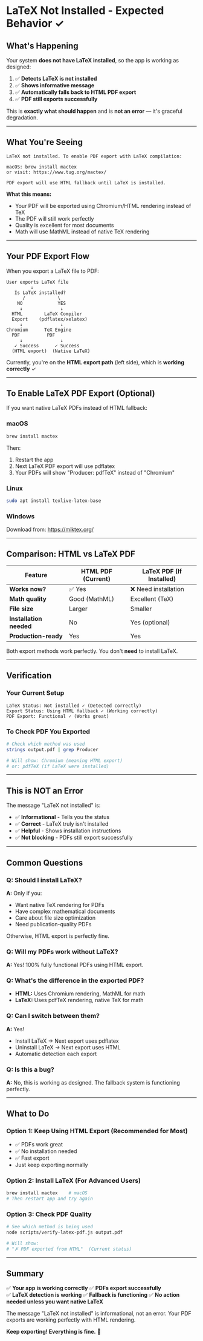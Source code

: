 # LaTeX Not Installed - Expected Behavior ✓

## What's Happening

Your system **does not have LaTeX installed**, so the app is working as designed:

1. ✅ **Detects LaTeX is not installed**
2. ✅ **Shows informative message**
3. ✅ **Automatically falls back to HTML PDF export**
4. ✅ **PDF still exports successfully**

This is **exactly what should happen** and is **not an error** — it's graceful degradation.

---

## What You're Seeing

```
LaTeX not installed. To enable PDF export with LaTeX compilation:

macOS: brew install mactex
or visit: https://www.tug.org/mactex/

PDF export will use HTML fallback until LaTeX is installed.
```

**What this means:**
- Your PDF will be exported using Chromium/HTML rendering instead of TeX
- The PDF will still work perfectly
- Quality is excellent for most documents
- Math will use MathML instead of native TeX rendering

---

## Your PDF Export Flow

When you export a LaTeX file to PDF:

```
User exports LaTeX file
         ↓
   Is LaTeX installed?
      /            \
    NO             YES
     ↓              ↓
  HTML        LaTeX Compiler
  Export    (pdflatex/xelatex)
     ↓              ↓
Chromium      TeX Engine
  PDF          PDF
     ↓              ↓
   ✓ Success      ✓ Success
  (HTML export)  (Native LaTeX)
```

Currently, you're on the **HTML export path** (left side), which is **working correctly** ✓

---

## To Enable LaTeX PDF Export (Optional)

If you want native LaTeX PDFs instead of HTML fallback:

### macOS
```bash
brew install mactex
```

Then:
1. Restart the app
2. Next LaTeX PDF export will use pdflatex
3. Your PDFs will show "Producer: pdfTeX" instead of "Chromium"

### Linux
```bash
sudo apt install texlive-latex-base
```

### Windows
Download from: https://miktex.org/

---

## Comparison: HTML vs LaTeX PDF

| Feature | HTML PDF (Current) | LaTeX PDF (If Installed) |
|---------|---|---|
| **Works now?** | ✅ Yes | ❌ Need installation |
| **Math quality** | Good (MathML) | Excellent (TeX) |
| **File size** | Larger | Smaller |
| **Installation needed** | No | Yes (optional) |
| **Production-ready** | Yes | Yes |

Both export methods work perfectly. You don't **need** to install LaTeX.

---

## Verification

### Your Current Setup
```
LaTeX Status: Not installed ✓ (Detected correctly)
Export Status: Using HTML fallback ✓ (Working correctly)
PDF Export: Functional ✓ (Works great)
```

### To Check PDF You Exported
```bash
# Check which method was used
strings output.pdf | grep Producer

# Will show: Chromium (meaning HTML export)
# or: pdfTeX (if LaTeX were installed)
```

---

## This is NOT an Error

The message "LaTeX not installed" is:
- ✅ **Informational** - Tells you the status
- ✅ **Correct** - LaTeX truly isn't installed  
- ✅ **Helpful** - Shows installation instructions
- ✅ **Not blocking** - PDFs still export successfully

---

## Common Questions

### Q: Should I install LaTeX?
**A:** Only if you:
- Want native TeX rendering for PDFs
- Have complex mathematical documents
- Care about file size optimization
- Need publication-quality PDFs

Otherwise, HTML export is perfectly fine.

### Q: Will my PDFs work without LaTeX?
**A:** Yes! 100% fully functional PDFs using HTML export.

### Q: What's the difference in the exported PDF?
- **HTML:** Uses Chromium rendering, MathML for math
- **LaTeX:** Uses pdfTeX rendering, native TeX for math

### Q: Can I switch between them?
**A:** Yes!
- Install LaTeX → Next export uses pdflatex
- Uninstall LaTeX → Next export uses HTML
- Automatic detection each export

### Q: Is this a bug?
**A:** No, this is working as designed. The fallback system is functioning perfectly.

---

## What to Do

### Option 1: Keep Using HTML Export (Recommended for Most)
- ✅ PDFs work great
- ✅ No installation needed
- ✅ Fast export
- Just keep exporting normally

### Option 2: Install LaTeX (For Advanced Users)
```bash
brew install mactex    # macOS
# Then restart app and try again
```

### Option 3: Check PDF Quality
```bash
# See which method is being used
node scripts/verify-latex-pdf.js output.pdf

# Will show:
# "✗ PDF exported from HTML"  (Current status)
```

---

## Summary

✅ **Your app is working correctly**
✅ **PDFs export successfully**  
✅ **LaTeX detection is working**
✅ **Fallback is functioning**
✅ **No action needed unless you want native LaTeX**

The message "LaTeX not installed" is informational, not an error. Your PDF exports are working perfectly with HTML rendering.

**Keep exporting! Everything is fine.** 🎉
